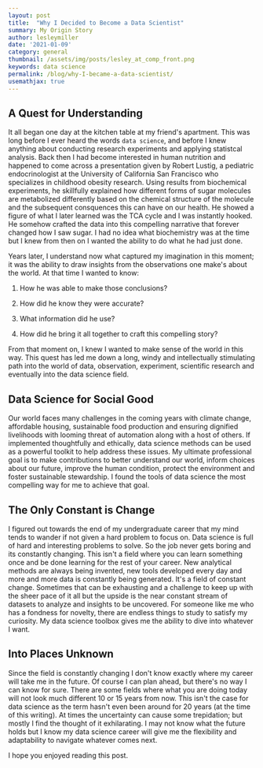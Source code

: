 ```yaml
---
layout: post
title:  "Why I Decided to Become a Data Scientist"
summary: My Origin Story
author: lesleymiller
date: '2021-01-09'
category: general
thumbnail: /assets/img/posts/lesley_at_comp_front.png
keywords: data science
permalink: /blog/why-I-became-a-data-scientist/
usemathjax: true
---
```


## A Quest for Understanding
It all began one day at the kitchen table at my friend's apartment. This was long before I ever heard the words `data science`, and before I knew anything about conducting research experiments and applying statistcal analysis. Back then I had become interested in human nutrition and happened to come across a presentation given by Robert Lustig, a pediatric endocrinologist at the University of California San Francisco who specializes in childhood obesity research. Using results from biochemical experiments, he skillfully explained how different forms of sugar molecules are metabolized differently based on the chemical structure of the molecule and the subsequent consquences this can have on our health. He showed a figure of what I later learned was the TCA cycle and I was instantly hooked. He somehow crafted the data into this compelling narrative that forever changed how I saw sugar. I had no idea what biochemistry was at the time but I knew from then on I wanted the ability to do what he had just done.  

Years later, I understand now what captured my imagination in this moment; it was the ability to draw insights from the observations one make's about the world. At that time I wanted to know:

1) How he was able to make those conclusions? 

2) How did he know they were accurate? 

3) What information did he use?

4) How did he bring it all together to craft this compelling story?

From that moment on, I knew I wanted to make sense of the world in this way. This quest has led me down a long, windy and intellectually stimulating path into the world of data, observation, experiment, scientific research and eventually into the data science field. 

## Data Science for Social Good 
Our world faces many challenges in the coming years with climate change, affordable housing, sustainable food production and ensuring dignified livelihoods with looming threat of automation along with a host of others. If implemented thoughtfully and ethically, data science methods can be used as a powerful toolkit to help address these issues. My ultimate professional goal is to make contributions to better understand our world, inform choices about our future, improve the human condition, protect the environment and foster sustainable stewardship. I found the tools of data science the most compelling way for me to achieve that goal. 

## The Only Constant is Change
I figured out towards the end of my undergraduate career that my mind tends to wander if not given a hard problem to focus on. Data science is full of hard and interesting problems to solve. So the job never gets boring and its constantly changing. This isn't a field where you can learn something once and be done learning for the rest of your career. New analytical methods are always being invented, new tools developed every day and more and more data is constantly being generated. It's a field of constant change. Sometimes that can be exhausting and a challenge to keep up with the sheer pace of it all but the upside is the near constant stream of datasets to analyze and insights to be uncovered. For someone like me who has a fondness for novelty, there are endless things to study to satisfy my curiosity. My data science toolbox gives me the ability to dive into whatever I want. 

## Into Places Unknown
Since the field is constantly changing I don't know exactly where my career will take me in the future. Of course I can plan ahead, but there's no way I can know for sure. There are some fields where what you are doing today will not look much different 10 or 15 years from now. This isn't the case for data science as the term hasn't even been around for 20 years (at the time of this writing). At times the uncertainty can cause some trepidation; but mostly I find the thought of it exhilarating. I may not know what the future holds but I know my data science career will give me the flexibility and adaptability to navigate whatever comes next. 

I hope you enjoyed reading this post. 








